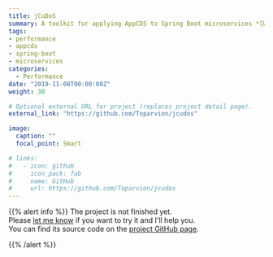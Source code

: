 ```yaml
---
title: jCuDoS
summary: A toolkit for applying AppCDS to Spring Boot microservices *[WIP]*
tags:
- performance
- appcds
- spring-boot
- microservices
categories:
  - Performance
date: "2019-11-08T00:00:00Z"
weight: 30

# Optional external URL for project (replaces project detail page).
external_link: "https://github.com/Toparvion/jcudos"

image:
  caption: ""
  focal_point: Smart

# links:
#   - icon: github
#     icon_pack: fab
#     name: GitHub
#     url: https://github.com/Toparvion/jcudos
---
```


{{% alert info %}}
The project is not finished yet.  
Please [let me know](/en/#contact) if you want to try it and I'll help you.  
You can find its source code on the [project GitHub page](https://github.com/Toparvion/jcudos).

{{% /alert %}}

